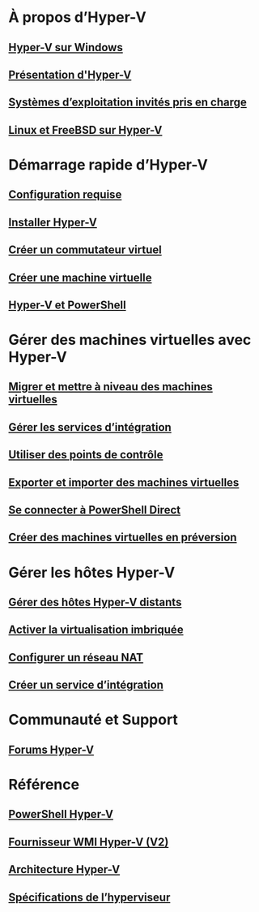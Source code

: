 # À propos d’Hyper-V
## [Hyper-V sur Windows](./windows_welcome.md)
## [Présentation d'Hyper-V](./about/hyperv_on_windows.md)
## [Systèmes d’exploitation invités pris en charge](about/supported_guest_os.md)
## [Linux et FreeBSD sur Hyper-V](https://technet.microsoft.com/library/dn531030.aspx)
# Démarrage rapide d’Hyper-V
## [Configuration requise](quick_start/walkthrough_compatibility.md)
## [Installer Hyper-V](quick_start/walkthrough_install.md)
## [Créer un commutateur virtuel](quick_start/walkthrough_virtual_switch.md)
## [Créer une machine virtuelle](quick_start/walkthrough_create_vm.md)
## [Hyper-V et PowerShell](quick_start/walkthrough_powershell.md)
# Gérer des machines virtuelles avec Hyper-V
## [Migrer et mettre à niveau des machines virtuelles](http://aka.ms/upgradevmconfig)
## [Gérer les services d’intégration](user_guide/managing_ics.md)
## [Utiliser des points de contrôle](user_guide/checkpoints.md)
## [Exporter et importer des machines virtuelles](user_guide/export_import.md)
## [Se connecter à PowerShell Direct](user_guide/vmsession.md)
## [Créer des machines virtuelles en préversion](user_guide/create_pre-release_vm.md) 
# Gérer les hôtes Hyper-V
## [Gérer des hôtes Hyper-V distants](user_guide/remote_host_management.md)
## [Activer la virtualisation imbriquée](user_guide/nesting.md)
## [Configurer un réseau NAT](user_guide/setup_nat_network.md)
## [Créer un service d’intégration](develop/make_mgmt_service.md)
# Communauté et Support
## [Forums Hyper-V](https://social.technet.microsoft.com/Forums/windowsserver/en-US/home?forum=winserverhyperv)
# Référence
## [PowerShell Hyper-V](https://technet.microsoft.com/library/hh848559.aspx)
## [Fournisseur WMI Hyper-V (V2)](https://msdn.microsoft.com/library/hh850319.aspx)
## [Architecture Hyper-V](https://msdn.microsoft.com/en-us/library/cc768520(v=bts.10).aspx)
## [Spécifications de l’hyperviseur](develop/tlfs.md)


<!--HONumber=Jun16_HO4-->



